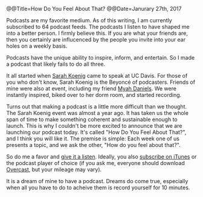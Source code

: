 @@Title=How Do You Feel About That?
@@Date=Janurary 27th, 2017

Podcasts are my favorite medium. As of this writing, I am currently subscribed to 64 podcast feeds. The podcasts I listen to have shaped me into a better person. I firmly believe this. If you are what your friends are, then you certainly are influcenced by the people you invite into your ear holes on a weekly basis. 

Podcasts have the unique ability to inspire, inform, and entertain. So I made a podcast that likely fails to do all three. 

It all started when [Sarah Koenig](https://en.wikipedia.org/wiki/Sarah_Koenig) came to speak at UC Davis. For those of you who don't know, Sarah Koenig is the Beyoncé of podcasters. Friends of mine were also at event, including my friend [Myah Daniels](https://twitter.com/mdaniels484). We were instantly inspired, biked over to her dorm room, and started recording. 

Turns out that making a podcast is a little more difficult than we thought. The Sarah Koenig event was almost a year ago. It has taken us the whole span of time to make something coherent and sustainable enough to launch. This is why I couldn't be more excited to announce that we are launching our podcast today. It's called "How Do You Feel About That?", and I think you will like it. The premise is simple: Each week one of us presents a topic, and we ask the other, "How do you feel about that?". 

So do me a favor and [give it a listen](http://feels.simplecast.fm/). Ideally, you also [subscribe on iTunes](https://itunes.apple.com/us/podcast/how-do-you-feel-about-that/id1195466140?mt=2) or the podcast player of choice (if you ask me, everyone should download [Overcast](https://overcast.fm/), but your mileage may vary). 

It is a dream of mine to have a podcast. Dreams do come true, especially when all you have to do to acheive them is record yourself for 10 minutes. 